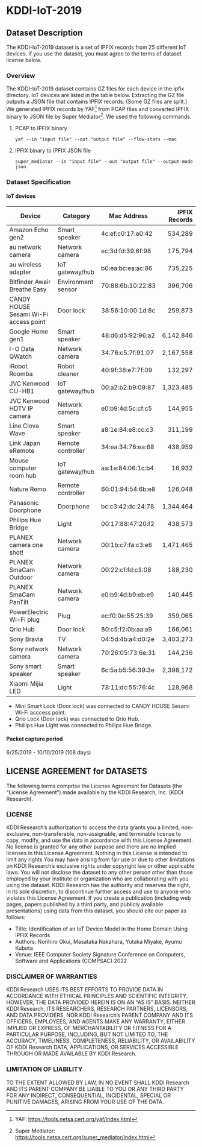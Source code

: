 # KDDI-IoT-2019

## Dataset Description

The KDDI-IoT-2019 dataset is a set of IPFIX records from 25 different IoT devices. 
if you use the dataset, you must agree to the terms of dataset license below.

### Overview

The KDDI-IoT-2019 dataset contains GZ files for each device in the ipfix directory.
IoT devices are listed in the table below. 
Extracting the GZ file outputs a JSON file that contains IPFIX records. (Some GZ files are split.) 
We generated IPFIX records by YAF[^1] from PCAP files and converted IPFIX binary to JSON file by Super Mediator[^2]. We used the following commands.

1. PCAP to IPFIX binary
    ```
    yaf --in "input file" --out "output file" --flow-stats --mac 
    ```
2. IPFIX binary to IPFIX JSON file
    ```
    super_mediator --in "input file" --out "output file" --output-mode json
    ```

[^1]: YAF: https://tools.netsa.cert.org/yaf/index.html
[^2]: Super Mediator: https://tools.netsa.cert.org/super_mediator/index.html

### Dataset Specification

#### IoT devices

| Device                                | Category           | Mac Address       | IPFIX Records |
| ------------------------------------- | ------------------ | ----------------- | ------------: |
| Amazon Echo gen2                      | Smart speaker      | 4c:ef:c0:17:e0:42 | 534,289       |
| au network camera                     | Network camera     | ec:3d:fd:39:6f:98 | 175,794       |
| au wireless adapter                   | IoT gateway/hub    | b0:ea:bc:ea:ac:86 | 735,225       |
| Bitfinder Awair Breathe Easy          | Environment sensor | 70:88:6b:10:22:83 | 396,706       |
| CANDY HOUSE Sesami Wi-Fi access point | Door lock          | 38:56:10:00:1d:8c | 259,873       |
| Google Home gen1                      | Smart speaker      | 48:d6:d5:92:96:a2 | 6,142,846     |
| I-O Data QWatch                       | Network camera     | 34:76:c5:7f:91:07 | 2,167,558     |
| iRobot Roomba                         | Robot cleaner      | 40:9f:38:e7:7f:09 | 132,297       |
| JVC Kenwood CU-HB1                    | IoT gateway/hub    | 00:a2:b2:b9:09:87 | 1,323,485     |
| JVC Kenwood HDTV IP camera            | Network camera     | e0:b9:4d:5c:cf:c5 | 144,955       |
| Line Clova Wave                       | Smart speaker      | a8:1e:84:e8:cc:c3 | 311,199       |
| Link Japan eRemote                    | Remote controller  | 34:ea:34:76:ea:68 | 438,959       |
| Mouse computer room hub               | IoT gateway/hub    | aa:1e:84:06:1c:b4 | 16,932        |
| Nature Remo                           | Remote controller  | 60:01:94:54:6b:e8 | 126,048       |
| Panasonic Doorphone                   | Doorphone          | bc:c3:42:dc:24:78 | 1,344,464     |
| Philips Hue Bridge                    | Light              | 00:17:88:47:20:f2 | 438,573       |
| PLANEX camera one shot!               | Network camera     | 00:1b:c7:fa:c3:e6 | 1,471,465     |
| PLANEX SmaCam Outdoor                 | Network camera     | 00:22:cf:fd:c1:08 | 188,230       |
| PLANEX SmaCam PanTilt                 | Network camera     | e0:b9:4d:b9:eb:e9 | 140,445       |
| PowerElectric Wi-Fi plug              | Plug               | ec:f0:0e:55:25:39 | 359,065       |
| Qrio Hub                              | Door lock          | 80:c5:f2:0b:aa:a9 | 166,061       |
| Sony Bravia                           | TV                 | 04:5d:4b:a4:d0:2e | 3,403,273     |
| Sony network camera                   | Network camera     | 70:26:05:73:6e:31 | 144,236       |
| Sony smart speaker                    | Smart speaker      | 6c:5a:b5:56:39:3e | 2,398,172     |
| Xiaomi Mijia LED                      | Light              | 78:11:dc:55:76:4c | 128,968       |

- Mini Smart Lock (Door lock) was connected to CANDY HOUSE Sesami Wi-Fi acccess point.
- Qrio Lock (Door lock) was connected to Qrio Hub.
- Phillips Hue Light was connected to Philips Hue Bridge.

#### Packet capture period

6/25/2019 - 10/10/2019 (108 days)



## LICENSE AGREEMENT for DATASETS

The following terms comprise the License Agreement for Datasets (the “License Agreement”) made available by the KDDI Research, Inc. (KDDI Research).

### LICENSE

KDDI Research’s authorization to access the data grants you a limited, non-exclusive, non-transferable, non-assignable, and terminable license to copy, modify, and use the data in accordance with this License Agreement. No license is granted for any other purpose and there are no implied licenses in this License Agreement. Nothing in this License is intended to limit any rights You may have arising from fair use or due to other limitations on KDDI Research’s exclusive rights under copyright law or other applicable laws. You will not disclose the dataset to any other person other than those employed by your institute or organization who are collaborating with you using the dataset. KDDI Research has the authority and reserves the right, in its sole discretion, to discontinue further access and use to anyone who violates this License Agreement.
If you create a publication (including web pages, papers published by a third party, and publicly available presentations) using data from this dataset, you should cite our paper as follows:

- Title: Identification of an IoT Device Model in the Home Domain Using IPFIX Records
- Authors: Norihiro Okui, Masataka Nakahara, Yutaka Miyake, Ayumu Kubota
- Venue:  IEEE Computer Society Signature Conference on Computers, Software and Applications (COMPSAC) 2022

### DISCLAIMER OF WARRANTIES
KDDI Research USES ITS BEST EFFORTS TO PROVIDE DATA IN ACCORDANCE WITH ETHICAL PRINCIPLES AND SCIENTIFIC INTEGRITY. HOWEVER, THE DATA PROVIDED HEREIN IS ON AN “AS IS” BASIS. NEITHER KDDI Research, ITS RESEARCHERS, RESEARCH PARTNERS, LICENSORS, AND DATA PROVIDERS, NOR KDDI Research’s PARENT COMPANY AND ITS OFFICERS, EMPLOYEES, AND AGENTS MAKE ANY WARRANTY, EITHER IMPLIED OR EXPRESS, OF MERCHANTABILITY OR FITNESS FOR A PARTICULAR PURPOSE, INCLUDING, BUT NOT LIMITED TO, THE ACCURACY, TIMELINESS, COMPLETENESS, RELIABILITY, OR AVAILABILITY OF KDDI Research DATA, APPLICATIONS, OR SERVICES ACCESSIBLE THROUGH OR MADE AVAILABLE BY KDDI Research.

### LIMITATION OF LIABILITY
TO THE EXTENT ALLOWED BY LAW, IN NO EVENT SHALL KDDI Research AND ITS PARENT COMPANY BE LIABLE TO YOU OR ANY THIRD PARTY FOR ANY INDIRECT, CONSEQUENTIAL, INCIDENTAL, SPECIAL OR PUNITIVE DAMAGES, ARISING FROM YOUR USE OF THE DATA.
